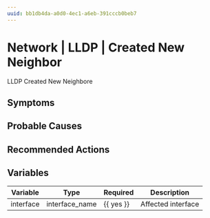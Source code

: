 ```yaml
---
uuid: bb1db4da-a0d0-4ec1-a6eb-391cccb0beb7
---
```

# Network | LLDP | Created New Neighbor

LLDP Created New Neighbore

## Symptoms

## Probable Causes

## Recommended Actions

## Variables

Variable | Type | Required | Description
--- | --- | --- | ---
interface | interface_name | {{ yes }} | Affected interface
